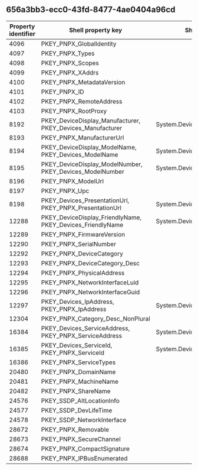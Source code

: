 ## 656a3bb3-ecc0-43fd-8477-4ae0404a96cd

Property identifier | Shell property key | Shell name | Alias
--- | --- | --- | ---
4096 | PKEY_PNPX_GlobalIdentity |  | 
4097 | PKEY_PNPX_Types |  | 
4098 | PKEY_PNPX_Scopes |  | 
4099 | PKEY_PNPX_XAddrs |  | 
4100 | PKEY_PNPX_MetadataVersion |  | 
4101 | PKEY_PNPX_ID |  | 
4102 | PKEY_PNPX_RemoteAddress |  | 
4103 | PKEY_PNPX_RootProxy |  | 
8192 | PKEY_DeviceDisplay_Manufacturer, PKEY_Devices_Manufacturer | System.Devices.Manufacturer | 
8193 | PKEY_PNPX_ManufacturerUrl |  | 
8194 | PKEY_DeviceDisplay_ModelName, PKEY_Devices_ModelName | System.Devices.ModelName | 
8195 | PKEY_DeviceDisplay_ModelNumber, PKEY_Devices_ModelNumber | System.Devices.ModelNumber | 
8196 | PKEY_PNPX_ModelUrl |  | 
8197 | PKEY_PNPX_Upc |  | 
8198 | PKEY_Devices_PresentationUrl, PKEY_PNPX_PresentationUrl | System.Devices.PresentationUrl | 
12288 | PKEY_DeviceDisplay_FriendlyName, PKEY_Devices_FriendlyName | System.Devices.FriendlyName | 
12289 | PKEY_PNPX_FirmwareVersion |  | 
12290 | PKEY_PNPX_SerialNumber |  | 
12292 | PKEY_PNPX_DeviceCategory |  | 
12293 | PKEY_PNPX_DeviceCategory_Desc |  | 
12294 | PKEY_PNPX_PhysicalAddress |  | 
12295 | PKEY_PNPX_NetworkInterfaceLuid |  | 
12296 | PKEY_PNPX_NetworkInterfaceGuid |  | 
12297 | PKEY_Devices_IpAddress, PKEY_PNPX_IpAddress | System.Devices.IpAddress | 
12304 | PKEY_PNPX_Category_Desc_NonPlural |  | 
16384 | PKEY_Devices_ServiceAddress, PKEY_PNPX_ServiceAddress | System.Devices.ServiceAddress | 
16385 | PKEY_Devices_ServiceId, PKEY_PNPX_ServiceId | System.Devices.ServiceId | 
16386 | PKEY_PNPX_ServiceTypes |  | 
20480 | PKEY_PNPX_DomainName |  | 
20481 | PKEY_PNPX_MachineName |  | 
20482 | PKEY_PNPX_ShareName |  | 
24576 | PKEY_SSDP_AltLocationInfo |  | 
24577 | PKEY_SSDP_DevLifeTime |  | 
24578 | PKEY_SSDP_NetworkInterface |  | 
28672 | PKEY_PNPX_Removable |  | 
28673 | PKEY_PNPX_SecureChannel |  | 
28674 | PKEY_PNPX_CompactSignature |  | 
28688 | PKEY_PNPX_IPBusEnumerated |  | 

